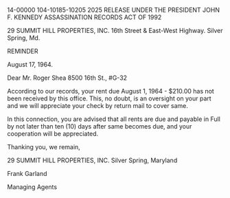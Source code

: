14-00000
104-10185-10205 2025 RELEASE UNDER THE PRESIDENT JOHN F. KENNEDY ASSASSINATION RECORDS ACT OF 1992

29
SUMMIT HILL PROPERTIES, INC.
16th Street & East-West Highway.
Silver Spring, Md.

REMINDER

August 17, 1964.

Dear Mr. Roger Shea 8500 16th St., #G-32

According to our records, your rent due August 1, 1964 - $210.00 has not been received by this office. This, no doubt, is an oversight on your part and we will appreciate your check by return mail to cover same.

In this connection, you are advised that all rents are due and payable in Full by not later than ten (10) days after same becomes due, and your cooperation will be appreciated.

Thanking you, we remain,

29
SUMMIT HILL PROPERTIES, INC.
Silver Spring, Maryland

Frank Garland

Managing Agents
